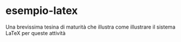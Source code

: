 # esempio-latex
Una brevissima tesina di maturità che illustra come illustrare il sistema LaTeX per queste attività
